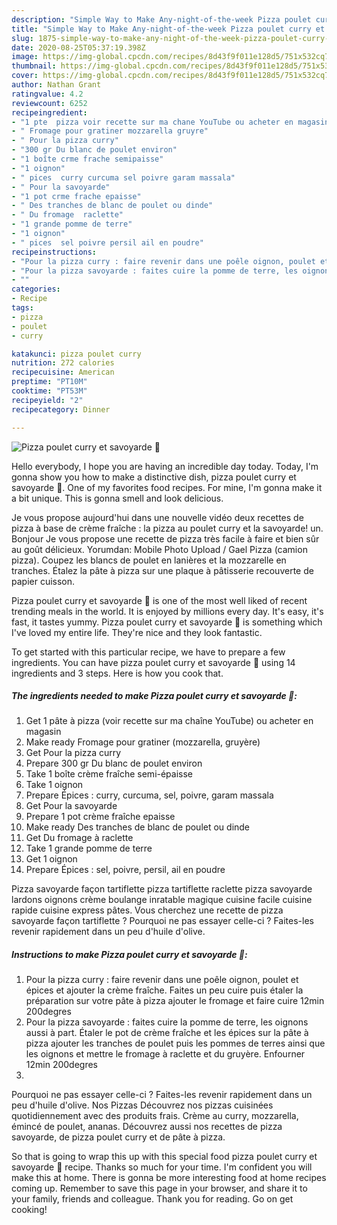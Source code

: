 ```yaml
---
description: "Simple Way to Make Any-night-of-the-week Pizza poulet curry et savoyarde 🍕"
title: "Simple Way to Make Any-night-of-the-week Pizza poulet curry et savoyarde 🍕"
slug: 1875-simple-way-to-make-any-night-of-the-week-pizza-poulet-curry-et-savoyarde
date: 2020-08-25T05:37:19.398Z
image: https://img-global.cpcdn.com/recipes/8d43f9f011e128d5/751x532cq70/pizza-poulet-curry-et-savoyarde-🍕-photo-principale-de-la-recette.jpg
thumbnail: https://img-global.cpcdn.com/recipes/8d43f9f011e128d5/751x532cq70/pizza-poulet-curry-et-savoyarde-🍕-photo-principale-de-la-recette.jpg
cover: https://img-global.cpcdn.com/recipes/8d43f9f011e128d5/751x532cq70/pizza-poulet-curry-et-savoyarde-🍕-photo-principale-de-la-recette.jpg
author: Nathan Grant
ratingvalue: 4.2
reviewcount: 6252
recipeingredient:
- "1 pte  pizza voir recette sur ma chane YouTube ou acheter en magasin"
- " Fromage pour gratiner mozzarella gruyre"
- " Pour la pizza curry"
- "300 gr Du blanc de poulet environ"
- "1 boîte crme frache semipaisse"
- "1 oignon"
- " pices  curry curcuma sel poivre garam massala"
- " Pour la savoyarde"
- "1 pot crme frache epaisse"
- " Des tranches de blanc de poulet ou dinde"
- " Du fromage  raclette"
- "1 grande pomme de terre"
- "1 oignon"
- " pices  sel poivre persil ail en poudre"
recipeinstructions:
- "Pour la pizza curry : faire revenir dans une poêle oignon, poulet et épices et ajouter la crème fraîche. Faites un peu cuire puis étaler la préparation sur votre pâte à pizza ajouter le fromage et faire cuire 12min 200degres"
- "Pour la pizza savoyarde : faites cuire la pomme de terre, les oignons aussi à part. Étaler le pot de crème fraîche et les épices sur la pâte à pizza ajouter les tranches de poulet puis les pommes de terres ainsi que les oignons et mettre le fromage à raclette et du gruyère. Enfourner 12min 200degres"
- ""
categories:
- Recipe
tags:
- pizza
- poulet
- curry

katakunci: pizza poulet curry 
nutrition: 272 calories
recipecuisine: American
preptime: "PT10M"
cooktime: "PT53M"
recipeyield: "2"
recipecategory: Dinner

---
```



![Pizza poulet curry et savoyarde 🍕](https://img-global.cpcdn.com/recipes/8d43f9f011e128d5/751x532cq70/pizza-poulet-curry-et-savoyarde-🍕-photo-principale-de-la-recette.jpg)

Hello everybody, I hope you are having an incredible day today. Today, I'm gonna show you how to make a distinctive dish, pizza poulet curry et savoyarde 🍕. One of my favorites food recipes. For mine, I'm gonna make it a bit unique. This is gonna smell and look delicious.

Je vous propose aujourd&#39;hui dans une nouvelle vidéo deux recettes de pizza à base de crème fraîche : la pizza au poulet curry et la savoyarde! un. Bonjour Je vous propose une recette de pizza très facile à faire et bien sûr au goût délicieux. Yorumdan: Mobile Photo Upload / Gael Pizza (camion pizza). Coupez les blancs de poulet en lanières et la mozzarelle en tranches. Étalez la pâte à pizza sur une plaque à pâtisserie recouverte de papier cuisson.

Pizza poulet curry et savoyarde 🍕 is one of the most well liked of recent trending meals in the world. It is enjoyed by millions every day. It's easy, it's fast, it tastes yummy. Pizza poulet curry et savoyarde 🍕 is something which I've loved my entire life. They're nice and they look fantastic.


To get started with this particular recipe, we have to prepare a few ingredients. You can have pizza poulet curry et savoyarde 🍕 using 14 ingredients and 3 steps. Here is how you cook that.

<!--inarticleads1-->

##### The ingredients needed to make Pizza poulet curry et savoyarde 🍕:

1. Get 1 pâte à pizza (voir recette sur ma chaîne YouTube) ou acheter en magasin
1. Make ready  Fromage pour gratiner (mozzarella, gruyère)
1. Get  Pour la pizza curry
1. Prepare 300 gr Du blanc de poulet environ
1. Take 1 boîte crème fraîche semi-épaisse
1. Take 1 oignon
1. Prepare  Épices : curry, curcuma, sel, poivre, garam massala
1. Get  Pour la savoyarde
1. Prepare 1 pot crème fraîche epaisse
1. Make ready  Des tranches de blanc de poulet ou dinde
1. Get  Du fromage à raclette
1. Take 1 grande pomme de terre
1. Get 1 oignon
1. Prepare  Épices : sel, poivre, persil, ail en poudre


Pizza savoyarde façon tartiflette pizza tartiflette raclette pizza savoyarde lardons oignons crème boulange inratable magique cuisine facile cuisine rapide cuisine express pâtes. Vous cherchez une recette de pizza savoyarde façon tartiflette ? Pourquoi ne pas essayer celle-ci ? Faites-les revenir rapidement dans un peu d&#39;huile d&#39;olive. 

<!--inarticleads2-->

##### Instructions to make Pizza poulet curry et savoyarde 🍕:

1. Pour la pizza curry : faire revenir dans une poêle oignon, poulet et épices et ajouter la crème fraîche. Faites un peu cuire puis étaler la préparation sur votre pâte à pizza ajouter le fromage et faire cuire 12min 200degres
1. Pour la pizza savoyarde : faites cuire la pomme de terre, les oignons aussi à part. Étaler le pot de crème fraîche et les épices sur la pâte à pizza ajouter les tranches de poulet puis les pommes de terres ainsi que les oignons et mettre le fromage à raclette et du gruyère. Enfourner 12min 200degres
1. 


Pourquoi ne pas essayer celle-ci ? Faites-les revenir rapidement dans un peu d&#39;huile d&#39;olive. Nos Pizzas Découvrez nos pizzas cuisinées quotidiennement avec des produits frais. Crème au curry, mozzarella, émincé de poulet, ananas. Découvrez aussi nos recettes de pizza savoyarde, de pizza poulet curry et de pâte à pizza. 

So that is going to wrap this up with this special food pizza poulet curry et savoyarde 🍕 recipe. Thanks so much for your time. I'm confident you will make this at home. There is gonna be more interesting food at home recipes coming up. Remember to save this page in your browser, and share it to your family, friends and colleague. Thank you for reading. Go on get cooking!

